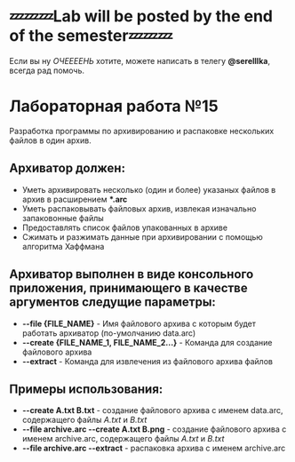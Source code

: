 # 💤💤💤Lab will be posted by the end of the semester💤💤💤
Если вы ну _ОЧЕЕЕЕНЬ_ хотите, можете написать в телегу __@serelllka__, всегда рад помочь. 
# Лабораторная работа №15
Разработка программы по архивированию и распаковке нескольких файлов в один архив.
## Архиватор должен:
* Уметь архивировать несколько (один и более) указаных файлов в архив в расширением __*.arc__
* Уметь распаковывать файловых архив, извлекая изначально запаковонные файлы
* Предоставлять список файлов упакованных в архиве
* Сжимать и разжимать данные при архивировании  с помощью алгоритма Хаффмана
## Архиватор выполнен в виде консольного приложения, принимающего в качестве аргументов следущие параметры:
* __--file {FILE_NAME}__ - Имя файлового архива с которым будет работать архиватор (по-умолчанию data.arc)
* __--create {FILE_NAME_1, FILE_NAME_2...}__ - Команда для создание файлового архива 
* __--extract__ - Команда для извлечения из файлового архива файлов
## Примеры использования:
* __--create A.txt B.txt__ - создание файлового архива с именем data.arc, содержащего файлы _A.txt_ и _B.txt_
* __--file archive.arc --create A.txt B.png__ - создание файлового архива с именем archive.arc, содержащего файлы _A.txt_ и _B.txt_
* __--file archive.arc --extract__ - распаковка архива с именем archive.arc
